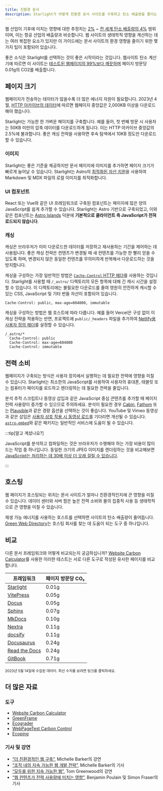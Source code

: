 ```yaml
---
title: 친환경 문서
description: Starlight가 어떻게 친환경 문서 사이트를 구축하고 탄소 배출량을 줄이는 데 도움이 되는지 알아보세요.
---
```


웹 산업이 기후에 미치는 영향에 대한 추정치는 [2%][sf] ~ [전 세계 탄소 배출량의 4%][bbc] 범위이며, 이는 항공 산업의 배출량과 비슷합니다.
웹 사이트의 생태학적 영향을 계산하는 데는 여러 복잡한 요소가 있지만 이 가이드에는 문서 사이트의 환경 영향을 줄이기 위한 몇 가지 팁이 포함되어 있습니다.

좋은 소식은 Starlight를 선택하는 것이 좋은 시작이라는 것입니다.
웹사이트 탄소 계산기에 따르면 이 사이트는 [테스트된 웹페이지의 99%보다 깨끗하며][sl-carbon] 페이지 방문당 0.01g의 CO2를 배출합니다.

## 페이지 크기

웹페이지가 전송하는 데이터가 많을수록 더 많은 에너지 자원이 필요합니다.
2023년 4월, [HTTP 아카이브의 데이터][http]에 따르면 웹페이지 중앙값은 2,000KB 이상을 다운로드해야 했습니다.

Starlight는 가능한 한 가벼운 페이지를 구축합니다.
예를 들어, 첫 번째 방문 시 사용자는 50KB 미만의 압축 데이터를 다운로드하게 됩니다. 이는 HTTP 아카이브 중앙값의 2.5%에 불과합니다.
좋은 캐싱 전략을 사용하면 후속 탐색에서 10KB 정도만 다운로드할 수 있습니다.

### 이미지

Starlight는 좋은 기준을 제공하지만 문서 페이지에 이미지를 추가하면 페이지 크기가 빠르게 늘어날 수 있습니다.
Starlight는 Astro의 [최적화된 자산 지원][assets]을 사용하여 Markdown 및 MDX 파일의 로컬 이미지를 최적화합니다.

### UI 컴포넌트

React 또는 Vue와 같은 UI 프레임워크로 구축된 컴포넌트는 페이지에 많은 양의 JavaScript를 쉽게 추가할 수 있습니다.
Starlight는 Astro 기반으로 구축되었고, 이와 같은 컴포넌트는 [Astro Islands][islands] 덕분에 **기본적으로 클라이언트 측 JavaScript가 전혀 로드되지 않습니다**.

### 캐싱

캐싱은 브라우저가 이미 다운로드한 데이터를 저장하고 재사용하는 기간을 제어하는 ​​데 사용됩니다.
좋은 캐싱 전략은 컨텐츠가 변경될 때 새 컨텐츠를 가능한 한 빨리 얻을 수 있도록 하며, 변경되지 않은 동일한 컨텐츠를 무의미하게 반복해서 다운로드하는 것을 방지합니다.

캐싱을 구성하는 가장 일반적인 방법은 [`Cache-Control` HTTP 헤더][cache]를 사용하는 것입니다.
Starlight를 사용할 때 `/_astro/` 디렉토리의 모든 항목에 대해 긴 캐시 시간을 설정할 수 있습니다.
이 디렉토리에는 불필요한 다운로드를 줄여 영원히 안전하게 캐시할 수 있는 CSS, JavaScript 및 기타 번들 자산이 포함되어 있습니다.

```
Cache-Control: public, max-age=604800, immutable
```

캐싱을 구성하는 방법은 웹 호스트에 따라 다릅니다. 예를 들어 Vercel은 구성 없이 이 캐싱 전략을 적용하는 반면, 프로젝트에 `public/_headers` 파일을 추가하여 [Netlify용 사용자 정의 헤더][ntl-headers]를 설정할 수 있습니다.

```
/_astro/*
  Cache-Control: public
  Cache-Control: max-age=604800
  Cache-Control: immutable
```

[cache]: https://csswizardry.com/2019/03/cache-control-for-civilians/
[ntl-headers]: https://docs.netlify.com/routing/headers/

## 전력 소비

웹페이지가 구축되는 방식은 사용자 장치에서 실행하는 데 필요한 전력에 영향을 미칠 수 있습니다. Starlight는 최소한의 JavaScript를 사용하여 사용자의 휴대폰, 태블릿 또는 컴퓨터가 페이지를 로드하고 렌더링하는 데 필요한 전력을 줄입니다.

분석 추적 스크립트나 동영상 삽입과 같은 JavaScript 중심 콘텐츠를 추가할 때 페이지 전력 사용량이 증가할 수 있으므로 주의하세요.
분석이 필요한 경우 [Cabin][cabin], [Fathom][fathom] 또는 [Plausible][plausible]과 같은 경량 옵션을 선택하는 것이 좋습니다.
YouTube 및 Vimeo 동영상과 같은 삽입은 [사용자 상호 작용 시 동영상 로드][lazy-video]를 기다리면 개선될 수 있습니다.
[`astro-embed`][embed]와 같은 패키지는 일반적인 서비스에 도움이 될 수 있습니다.

:::tip[알고 계셨나요?]

JavaScript를 분석하고 컴파일하는 것은 브라우저가 수행해야 하는 가장 비용이 많이 드는 작업 중 하나입니다.
동일한 크기의 JPEG 이미지를 렌더링하는 것을 비교해보면 [JavaScript는 처리하는 데 30배 이상 더 오래 걸릴 수 있습니다][cost-of-js].

:::

[cabin]: https://withcabin.com/
[fathom]: https://usefathom.com/
[plausible]: https://plausible.io/
[lazy-video]: https://web.dev/iframe-lazy-loading/
[embed]: https://www.npmjs.com/package/astro-embed
[cost-of-js]: https://medium.com/dev-channel/the-cost-of-javascript-84009f51e99e

## 호스팅

웹 페이지가 호스팅되는 위치는 문서 사이트가 얼마나 친환경적인지에 큰 영향을 미칠 수 있습니다.
데이터 센터와 서버 팜은 높은 전력 소비와 물의 집중적 사용 등 생태학적으로 큰 영향을 미칠 수 있습니다.

재생 가능 에너지를 사용하는 호스트를 선택하면 사이트의 탄소 배출량이 줄어듭니다. [Green Web Directory][gwb]는 호스팅 회사를 찾는 데 도움이 되는 도구 중 하나입니다.

[gwb]: https://www.thegreenwebfoundation.org/directory/

## 비교

다른 문서 프레임워크와 어떻게 비교되는지 궁금하십니까?
[Website Carbon Calculator][wcc]를 사용한 이러한 테스트는 서로 다른 도구로 작성된 유사한 페이지를 비교합니다.

| 프레임워크                  | 페이지 방문당 CO₂ |
| --------------------------- | ----------------- |
| [Starlight][sl-carbon]      | 0.01g             |
| [VitePress][vp-carbon]      | 0.05g             |
| [Docus][dc-carbon]          | 0.05g             |
| [Sphinx][sx-carbon]         | 0.07g             |
| [MkDocs][mk-carbon]         | 0.10g             |
| [Nextra][nx-carbon]         | 0.11g             |
| [docsify][dy-carbon]        | 0.11g             |
| [Docusaurus][ds-carbon]     | 0.24g             |
| [Read the Docs][rtd-carbon] | 0.24g             |
| [GitBook][gb-carbon]        | 0.71g             |

<small>2023년 5월 14일에 수집된 데이터. 최신 수치를 보려면 링크를 클릭하세요.</small>

[sl-carbon]: https://www.websitecarbon.com/website/starlight-astro-build-getting-started/
[vp-carbon]: https://www.websitecarbon.com/website/vitepress-dev-guide-what-is-vitepress/
[dc-carbon]: https://www.websitecarbon.com/website/docus-dev-introduction-getting-started/
[sx-carbon]: https://www.websitecarbon.com/website/sphinx-doc-org-en-master-usage-quickstart-html/
[mk-carbon]: https://www.websitecarbon.com/website/mkdocs-org-getting-started/
[nx-carbon]: https://www.websitecarbon.com/website/nextra-site-docs-docs-theme-start/
[dy-carbon]: https://www.websitecarbon.com/website/docsify-js-org/
[ds-carbon]: https://www.websitecarbon.com/website/docusaurus-io-docs/
[rtd-carbon]: https://www.websitecarbon.com/website/docs-readthedocs-io-en-stable-index-html/
[gb-carbon]: https://www.websitecarbon.com/website/docs-gitbook-com/

## 더 많은 자료

### 도구

- [Website Carbon Calculator][wcc]
- [GreenFrame](https://greenframe.io/)
- [Ecograder](https://ecograder.com/)
- [WebPageTest Carbon Control](https://www.webpagetest.org/carbon-control/)
- [Ecoping](https://ecoping.earth/)

### 기사 및 강연

- [“더 친환경적인 웹 구축”](https://youtu.be/EfPoOt7T5lg), Michelle Barker의 강연
- [“조직 내의 지속 가능한 웹 개발 전략”](https://www.smashingmagazine.com/2022/10/sustainable-web-development-strategies-organization/), Michelle Barker의 기사
- [“모두를 위한 지속 가능한 웹”](https://2021.stateofthebrowser.com/speakers/tom-greenwood/), Tom Greenwood의 강연
- [“웹 컨텐츠가 전력 사용량에 미치는 영향”](https://webkit.org/blog/8970/how-web-content-can-affect-power-usage/), Benjamin Poulain 및 Simon Fraser의 기사

[sf]: https://www.sciencefocus.com/science/what-is-the-carbon-footprint-of-the-internet/
[bbc]: https://www.bbc.com/future/article/20200305-why-your-internet-habits-are-not-as-clean-as-you-think
[http]: https://httparchive.org/reports/state-of-the-web
[assets]: https://docs.astro.build/en/guides/assets/
[islands]: https://docs.astro.build/en/concepts/islands/
[wcc]: https://www.websitecarbon.com/

